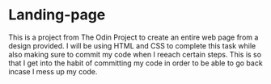 # Landing-page
This is a project from The Odin Project to create an entire web page from a design provided.
I will be using HTML and CSS to complete this task while also making sure to commit my code when I reeach certain steps.
This is so that I get into the habit of committing my code in order to be able to go back incase I mess up my code.